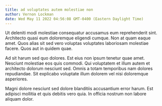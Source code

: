 ```yaml
---
title: ad voluptates autem molestiae non
author: Vernon Lockman
date: Wed May 11 2022 04:56:08 GMT-0400 (Eastern Daylight Time)
---
```

Ut deleniti modi molestiae consequatur accusamus eum reprehenderit sint. Architecto quasi eum doloremque eligendi cumque. Non at quam eaque amet. Quos alias sit sed vero voluptas voluptates laboriosam molestiae facere. Quos aut in quidem quae.

 Ad sit harum sed quo dolores. Est eius non ipsum tenetur quae amet. Nesciunt molestiae eos quis commodi. Qui voluptatem et illum autem et architecto dolorum nesciunt sed. Omnis a totam temporibus nam dolores repudiandae. Sit explicabo voluptate illum dolorem vel nisi doloremque asperiores.

 Magni dolore nesciunt sed dolore blanditiis accusantium error harum. Est adipisci mollitia et quis debitis vero quia. In officia nostrum non labore aliquam dolor.